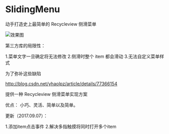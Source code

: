 # SlidingMenu
动手打造史上最简单的 Recycleview 侧滑菜单

![效果图](https://raw.githubusercontent.com/yhaolpz/SlidingMenu/master/img-folder/ezgif-4-4f5325558d.gif)

第三方库的局限性：

 1.菜单文字一旦确定将无法修改
 2.侧滑时整个 item 都会滑动
 3.无法自定义菜单样式
 
为了弥补这些缺陷
 
  http://blog.csdn.net/yhaolpz/article/details/77366154

提供一种 Recycleview 侧滑菜单实现方案

优点： 小巧、灵活、简单以及简单。


更新（2017.09.07）：

  1.添加item点击事件
  2.解决多指触摸将同时打开多个item






